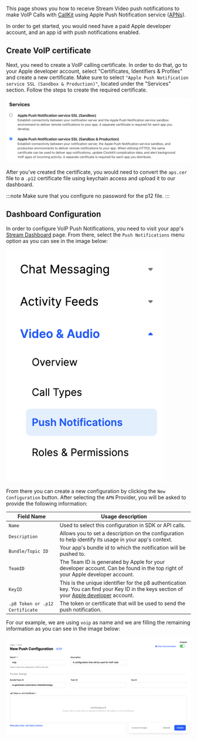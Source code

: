 This page shows you how to receive Stream Video push notifications to make VoIP Calls with [CallKit](https://developer.apple.com/documentation/callkit/) using Apple Push Notification service ([APNs](https://developer.apple.com/documentation/usernotifications/registering_your_app_with_apns)).

In order to get started, you would need have a paid Apple developer account, and an app id with push notifications enabled.

## Create VoIP certificate

Next, you need to create a VoIP calling certificate. In order to do that, go to your Apple developer account, select "Certificates, Identifiers & Profiles" and create a new certificate. Make sure to select `"Apple Push Notification service SSL (Sandbox & Production)"`, located under the "Services" section. Follow the steps to create the required certificate.

![Selecting service for creating VoIP certificate](../assets/apple-appstore-push-notification-selection.png)

After you've created the certificate, you would need to convert the `aps.cer` file to a `.p12` certificate file using keychain access and upload it to our dashboard.

:::note
Make sure that you configure no password for the p12 file.
:::

## Dashboard Configuration​

In order to configure VoIP Push Notifications, you need to visit your app's [Stream Dashboard](https://dashboard.getstream.io/) page. From there, select the `Push Notifications` menu option as you can see in the image below:

![Selecting Push Notifications menu in Stream Dashboard](../assets/dashboard-push-notifications-menu.png)

From there you can create a new configuration by clicking the `New Configuration` button. After selecting the `APN` Provider, you will be asked to provide the following information:

| Field Name                      | Usage description                                                                                                                                                                  |
| ------------------------------- | ---------------------------------------------------------------------------------------------------------------------------------------------------------------------------------- |
| `Name`                          | Used to select this configuration in SDK or API calls.                                                                                                                             |
| `Description`                   | Allows you to set a description on the configuration to help identify its usage in your app's context.                                                                             |
| `Bundle/Topic ID`               | Your app's bundle id to which the notification will be pushed to.                                                                                                                  |
| `TeamID`                        | The Team ID is generated by Apple for your developer account. Can be found in the top right of your Apple developer account.                                                       |
| `KeyID`                         | This is the unique identifier for the p8 authentication key. You can find your Key ID in the keys section of your [Apple developer](https://developer.apple.com/account/) account. |
| `.p8 Token or .p12 Certificate` | The token or certificate that will be used to send the push notification.                                                                                                          |

For our example, we are using `voip` as name and we are filling the remaining information as you can see in the image below:

![Screenshot shows the creation of a VoIP certificate](../assets/dashboard-voip-push-configuration-example.png)
